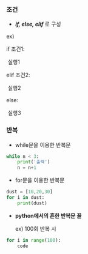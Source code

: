 ### 조건

- **_if, else, elif_** 로 구성

ex)

if 조건1:

​	실행1

elif 조건2:

​	실행2

else:

​	실행3



### 반복

- while문을 이용한 반복문

```python
while n < 3:
	print('출력')
    n = n+1
```

- for문을 이용한 반복문

```python
dust = [10,20,30]
for i in dust:
    print(dust)
```

- **python에서의 흔한 반복문 꼴**

  ex) 100회 반복 시

```python
for i in range(100):
    code
```

